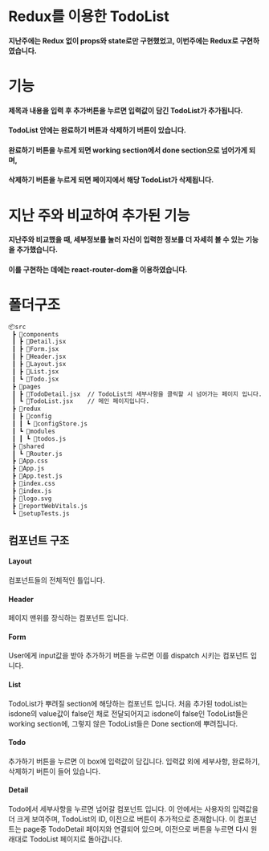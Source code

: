 # Redux를 이용한 TodoList 
#### 지난주에는 Redux 없이 props와 state로만 구현했었고, 이번주에는 Redux로 구현하였습니다.

# 기능
####  제목과 내용을 입력 후 추가버튼을 누르면 입력값이 담긴 TodoList가 추가됩니다.  
####  TodoList 안에는 완료하기 버튼과 삭제하기 버튼이 있습니다.  
####  완료하기 버튼을 누르게 되면 working section에서 done section으로 넘어가게 되며,</br>
####  삭제하기 버튼을 누르게 되면 페이지에서 해당 TodoList가 삭제됩니다.

# 지난 주와 비교하여 추가된 기능
#### 지난주와 비교했을 때, 세부정보를 눌러 자신이 입력한 정보를 더 자세히 볼 수 있는 기능을 추가했습니다.
#### 이를 구현하는 데에는 react-router-dom을 이용하였습니다.

# 폴더구조
```bash
📦src
 ┣ 📂components 
 ┃ ┣ 📜Detail.jsx
 ┃ ┣ 📜Form.jsx
 ┃ ┣ 📜Header.jsx
 ┃ ┣ 📜Layout.jsx
 ┃ ┣ 📜List.jsx
 ┃ ┗ 📜Todo.jsx
 ┣ 📂pages
 ┃ ┣ 📜TodoDetail.jsx  // TodoList의 세부사항을 클릭할 시 넘어가는 페이지 입니다.
 ┃ ┗ 📜TodoList.jsx    // 메인 페이지입니다.
 ┣ 📂redux
 ┃ ┣ 📂config
 ┃ ┃ ┗ 📜configStore.js
 ┃ ┗ 📂modules
 ┃ ┃ ┗ 📜todos.js
 ┣ 📂shared
 ┃ ┗ 📜Router.js
 ┣ 📜App.css
 ┣ 📜App.js
 ┣ 📜App.test.js
 ┣ 📜index.css
 ┣ 📜index.js
 ┣ 📜logo.svg
 ┣ 📜reportWebVitals.js
 ┗ 📜setupTests.js
```

## 컴포넌트 구조
#### Layout
컴포넌트들의 전체적인 틀입니다.
#### Header 
페이지 맨위를 장식하는 컴포넌트 입니다.
#### Form 
User에게 input값을 받아 추가하기 버튼을 누르면 이를 dispatch 시키는 컴포넌트 입니다.
#### List
TodoList가 뿌려질 section에 해당하는 컴포넌트 입니다. 처음 추가된 todoList는 isdone의 value값이
false인 채로 전달되어지고 isdone이 false인 TodoList들은 working section에, 그렇지 않은 TodoList들은 
Done section에 뿌려집니다.
#### Todo
추가하기 버튼을 누르면 이 box에 입력값이 담깁니다.
입력값 외에 세부사항, 완료하기, 삭제하기 버튼이 들어 있습니다.
#### Detail
Todo에서 세부사항을 누르면 넘어갈 컴포넌트 입니다.
이 안에서는 사용자의 입력값을 더 크게 보여주며, TodoList의 ID, 이전으로 버튼이 추가적으로 존재합니다.
이 컴포넌트는 page중 TodoDetail 페이지와 연결되어 있으며, 이전으로 버튼을 누르면 
다시 원래대로 TodoList 페이지로 돌아갑니다.

